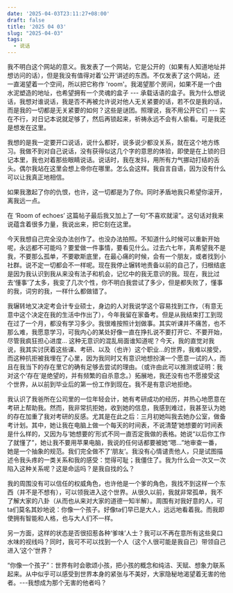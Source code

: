 ```yaml
---
date: '2025-04-03T23:11:27+08:00'
draft: false
title: '2025 04 03'
slug: "2025-04-03"
tags:
  - 说话
---
```


我不明白这个网站的意义。我发表了一个网站，它是公开的（如果有人知道地址并想访问的话），但是我没有值得对着‘公开’讲述的东西。不仅发表了这个网站，还一直渴望着一个空间，所以把它称作 'room'。我渴望那个房间，如果不是一个由水泥塑造的地址，也希望拥有一个灵魂的盒子 --- 承载话语的盒子。我为什么想说话，我想对谁说话，我是否不再被允许说对他人无关紧要的话，若不仅是我的话，而是我的一切都是无关紧要的如何？这些是谜团。照理说，我不用公开它们 --- 实在不行，对日记本说就足够了，然后再锁起来，祈祷永远不会有人偷看。可是我还是想发在这里。

我想的是我一定要开口说话，说什么都好，说多说少都没关系，就在这个地方练习。我做不到对自己说话，没有获得似这几个字的意思的体验，即使是在上锁的日记本里，我也对着那些眼睛说话。说话时，我在发抖，用所有力气挪动打结的舌头。偶尔我站在这里会想上帝你在哪里。怎么会这样。我自言自语，因为没有什么可以让我真正地相信。

如果我激起了你的仇恨，也许，这一切都是为了你。同时矛盾地我只希望你滚开，离我远一点。

在 ‘Room of echoes’ 这篇帖子最后我又加上了一句“不喜欢就滚”。这句话对我来说蕴含着很多力量，我说出来，把它刻在这里。

今天我想自己完全没办法创作了。也没办法拍照。不知道什么时候可以重新开始呢，永远都不可能吗？要爱做一件事情，要看见什么。过去六七年，真希望我不是我，不要那么孤单，不要歇斯底里，在最心痛的时候，会有一个朋友，或者找到小社群。说不定一切都会不一样呢。现在我停止辗转地责备以前的自己了，归根结底是因为我认识到我从来没有法子和机会，记忆中的我无意识的我。现在，我比过去‘懂事’了太多，我变了几次个性，你不明白我尝试了多少，但是都失败了，懂事的我，词穷的我，一样什么都做错了。

我辗转地又决定考会计专业硕士，身边的人对我说学这个容易找到工作，（有意无意中这个决定在我的生活中作出了），今年我留在家备考。但是从我结束打工到现在过了一个月，都没有学习多少。我很难按照计划做事。其实听课并不痛苦，也不那么难，我愿意学习，可我内心的某处好像一直在挣扎说不要打开它、不要开始，尽管我疯狂担心进度… 这种无意识的混乱局面谁知道呢？今天，我的直觉对我说，我其实讨厌着这些课、考研、以及（也许）这个职业…的世界，我难以接受，而这种抗拒被我埋在了心里，因为我同时又有意识地想扮演一个愿意一试的人，而且在我当下的存在里它的确有足够去尝试的理由。（或许由此可以推测或证明：我对这个‘存在’是绝望的，并有频繁的自杀意念。）拓展地，我还没有也不愿接受这个世界，从以前到毕业后的第一份工作到现在。我不是有意识地拒绝。

我认识了我爸所在公司里的一位年轻会计，她有考研成功的经历，并热心地愿意在考研上帮助我。然而，我非常抗拒她，收到她的信息，我感到难过，我甚至认为她的存在加重了我对考研的反感。尤其是在此之后：三月初她叫我去她办公室，做备考计划。其中，她让我在电脑上做一个每天的时间表，不说清楚‘她想要的’时间表是什么样的，又因为与‘她想要的’形式不同一直否定我做的表格。她说“以后你工作了就懂了”，她让我不要用苹果电脑，我说的任何话都要被她“嗯…”地审查一番，她是一个抽象的规范。我们完全做不了‘朋友’。我没有心情谴责他人，只是试图描述令我头疼的一类关系和我的感受：觉得可耻；我僵住了。我为什么会一次又一次陷入这种关系呢？这是命运吗？是我自找的么？

我的周围没有可以信任的权威角色，也许他是一个爹的角色，我找不到这样一个东西（并不是不想有），可以领我进入这个世界。从很久以前，我就非常孤单，我不了解大家的八卦（从而也从来对大家的道德一知半解）。周围有对我好意的人，可ta们莫名其妙地说：你像一个孩子。好像ta们早已是大人，远远地看着我。而我即使拥有智能和人格，也与大人们不一样。

另一方面，这样的状态是否很招惹各种‘爹味’人士？我可以不再在意所有这些臭口水味的视线吗？同时，我可不可以找到一个人（这个人很可能是我自己）带领自己进入‘这个’世界？

“你像一个孩子”：世界有时会歌颂小孩，把小孩的概念和纯洁、天赋、想象力联系起来。从中似乎可以感受到世界本身的紧张与不美好，大家隐秘地渴望着无害的他者。---我想成为那个无害的他者吗？
